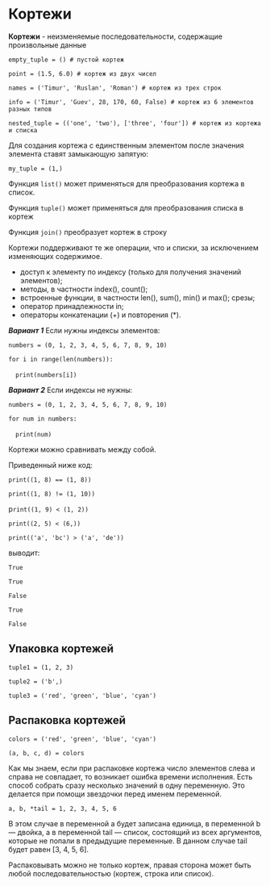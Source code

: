 # Кортежи

**Кортежи** - неизменяемые последовательности, содержащие произвольные данные

`empty_tuple = () # пустой кортеж`

`point = (1.5, 6.0) # кортеж из двух чисел`

`names = ('Timur', 'Ruslan', 'Roman') # кортеж из трех строк`

`info = ('Timur', 'Guev', 28, 170, 60, False) # кортеж из 6 элементов разных типов`

`nested_tuple = (('one', 'two'), ['three', 'four']) # кортеж из кортежа и списка`

Для создания кортежа с единственным элементом после значения элемента ставят замыкающую запятую:

`my_tuple = (1,)`

Функция `list()` может применяться для преобразования кортежа в список.

Функция `tuple()`  может применяться для преобразования списка в кортеж

Функция `join()` преобразует кортеж в строку

Кортежи поддерживают те же операции, что и списки, за исключением изменяющих содержимое.

* доступ к элементу по индексу (только для получения значений элементов);
* методы, в частности index(), count();
* встроенные функции, в частности len(), sum(), min() и max();
срезы;
* оператор принадлежности in;
* операторы конкатенации (+) и повторения (*).

***Вариант 1*** Если нужны индексы элементов:

`numbers = (0, 1, 2, 3, 4, 5, 6, 7, 8, 9, 10)`

`for i in range(len(numbers)):`

&emsp;`print(numbers[i])`

***Вариант 2*** Если индексы не нужны:

`numbers = (0, 1, 2, 3, 4, 5, 6, 7, 8, 9, 10)`

`for num in numbers:`

&emsp;`print(num)`

Кортежи можно сравнивать между собой.

Приведенный ниже код:

`print((1, 8) == (1, 8))`

`print((1, 8) != (1, 10))`

p`rint((1, 9) < (1, 2))`

`print((2, 5) < (6,))`

`print(('a', 'bc') > ('a', 'de'))`

выводит:

`True`

`True`

`False`

`True`

`False`

## Упаковка кортежей

`tuple1 = (1, 2, 3)`

`tuple2 = ('b',)`

`tuple3 = ('red', 'green', 'blue', 'cyan')`

## Распаковка кортежей

`colors = ('red', 'green', 'blue', 'cyan')`

`(a, b, c, d) = colors`

Как мы знаем, если при распаковке кортежа число элементов слева и справа не совпадает, то возникает ошибка времени исполнения. Есть способ собрать сразу несколько значений в одну переменную. Это делается при помощи звездочки перед именем переменной.

`a, b, *tail = 1, 2, 3, 4, 5, 6`

В этом случае в переменной a будет записана единица, в переменной b — двойка, а в переменной tail — список, состоящий из всех аргументов, которые не попали в предыдущие переменные. В данном случае tail будет равен [3, 4, 5, 6].

Распаковывать можно не только кортеж, правая сторона может быть любой последовательностью (кортеж, строка или список).